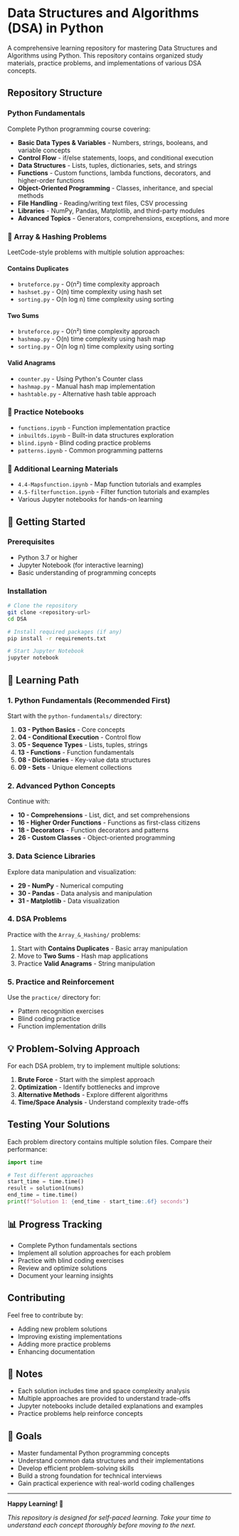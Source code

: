 # Data Structures and Algorithms (DSA) in Python

A comprehensive learning repository for mastering Data Structures and Algorithms using Python. This repository contains organized study materials, practice problems, and implementations of various DSA concepts.

## Repository Structure

### Python Fundamentals
Complete Python programming course covering:
- **Basic Data Types & Variables** - Numbers, strings, booleans, and variable concepts
- **Control Flow** - if/else statements, loops, and conditional execution
- **Data Structures** - Lists, tuples, dictionaries, sets, and strings
- **Functions** - Custom functions, lambda functions, decorators, and higher-order functions
- **Object-Oriented Programming** - Classes, inheritance, and special methods
- **File Handling** - Reading/writing text files, CSV processing
- **Libraries** - NumPy, Pandas, Matplotlib, and third-party modules
- **Advanced Topics** - Generators, comprehensions, exceptions, and more

### 🔢 Array & Hashing Problems
LeetCode-style problems with multiple solution approaches:

#### Contains Duplicates
- `bruteforce.py` - O(n²) time complexity approach
- `hashset.py` - O(n) time complexity using hash set
- `sorting.py` - O(n log n) time complexity using sorting

#### Two Sums
- `bruteforce.py` - O(n²) time complexity approach
- `hashmap.py` - O(n) time complexity using hash map
- `sorting.py` - O(n log n) time complexity using sorting

#### Valid Anagrams
- `counter.py` - Using Python's Counter class
- `hashmap.py` - Manual hash map implementation
- `hashtable.py` - Alternative hash table approach

### 📝 Practice Notebooks
- `functions.ipynb` - Function implementation practice
- `inbuiltds.ipynb` - Built-in data structures exploration
- `blind.ipynb` - Blind coding practice problems
- `patterns.ipynb` - Common programming patterns

### 🎯 Additional Learning Materials
- `4.4-Mapsfunction.ipynb` - Map function tutorials and examples
- `4.5-filterfunction.ipynb` - Filter function tutorials and examples
- Various Jupyter notebooks for hands-on learning

## 🚀 Getting Started

### Prerequisites
- Python 3.7 or higher
- Jupyter Notebook (for interactive learning)
- Basic understanding of programming concepts

### Installation
```bash
# Clone the repository
git clone <repository-url>
cd DSA

# Install required packages (if any)
pip install -r requirements.txt

# Start Jupyter Notebook
jupyter notebook
```

## 📖 Learning Path

### 1. Python Fundamentals (Recommended First)
Start with the `python-fundamentals/` directory:
1. **03 - Python Basics** - Core concepts
2. **04 - Conditional Execution** - Control flow
3. **05 - Sequence Types** - Lists, tuples, strings
4. **13 - Functions** - Function fundamentals
5. **08 - Dictionaries** - Key-value data structures
6. **09 - Sets** - Unique element collections

### 2. Advanced Python Concepts
Continue with:
- **10 - Comprehensions** - List, dict, and set comprehensions
- **16 - Higher Order Functions** - Functions as first-class citizens
- **18 - Decorators** - Function decorators and patterns
- **26 - Custom Classes** - Object-oriented programming

### 3. Data Science Libraries
Explore data manipulation and visualization:
- **29 - NumPy** - Numerical computing
- **30 - Pandas** - Data analysis and manipulation
- **31 - Matplotlib** - Data visualization

### 4. DSA Problems
Practice with the `Array_&_Hashing/` problems:
1. Start with **Contains Duplicates** - Basic array manipulation
2. Move to **Two Sums** - Hash map applications
3. Practice **Valid Anagrams** - String manipulation

### 5. Practice and Reinforcement
Use the `practice/` directory for:
- Pattern recognition exercises
- Blind coding practice
- Function implementation drills

## 💡 Problem-Solving Approach

For each DSA problem, try to implement multiple solutions:

1. **Brute Force** - Start with the simplest approach
2. **Optimization** - Identify bottlenecks and improve
3. **Alternative Methods** - Explore different algorithms
4. **Time/Space Analysis** - Understand complexity trade-offs

## Testing Your Solutions

Each problem directory contains multiple solution files. Compare their performance:

```python
import time

# Test different approaches
start_time = time.time()
result = solution1(nums)
end_time = time.time()
print(f"Solution 1: {end_time - start_time:.6f} seconds")
```

## 📊 Progress Tracking

- Complete Python fundamentals sections
- Implement all solution approaches for each problem
- Practice with blind coding exercises
- Review and optimize solutions
- Document your learning insights

##  Contributing

Feel free to contribute by:
- Adding new problem solutions
- Improving existing implementations
- Adding more practice problems
- Enhancing documentation

## 📝 Notes

- Each solution includes time and space complexity analysis
- Multiple approaches are provided to understand trade-offs
- Jupyter notebooks include detailed explanations and examples
- Practice problems help reinforce concepts

## 🎯 Goals

- Master fundamental Python programming concepts
- Understand common data structures and their implementations
- Develop efficient problem-solving skills
- Build a strong foundation for technical interviews
- Gain practical experience with real-world coding challenges

---

**Happy Learning! 🚀**

*This repository is designed for self-paced learning. Take your time to understand each concept thoroughly before moving to the next.* 
